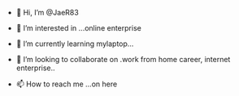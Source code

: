 - 👋 Hi, I’m @JaeR83
- 👀 I’m interested in ...online enterprise

- 🌱 I’m currently learning mylaptop...
- 💞️ I’m looking to collaborate on .work from home career, internet enterprise..
- 📫 How to reach me ...on here

<!---
JaeR83/JaeR83 is a ✨ special ✨ repository because its `README.md` (this file) appears on your GitHub profile.
You can click the Preview link to take a look at your changes.
--->
